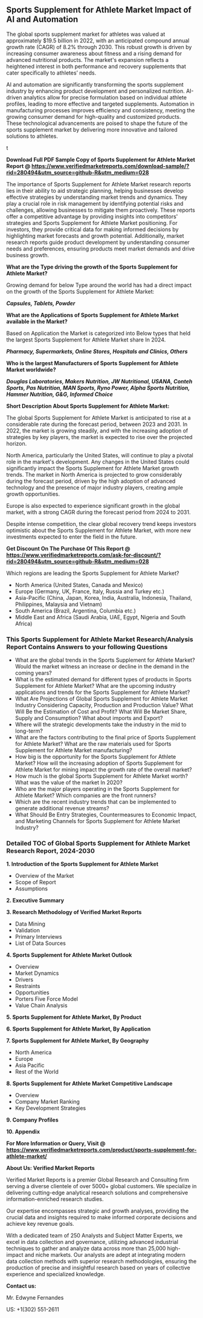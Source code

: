 <h2>Sports Supplement for Athlete Market Impact of AI and Automation</h2><p>The global sports supplement market for athletes was valued at approximately $19.5 billion in 2022, with an anticipated compound annual growth rate (CAGR) of 8.2% through 2030. This robust growth is driven by increasing consumer awareness about fitness and a rising demand for advanced nutritional products. The market's expansion reflects a heightened interest in both performance and recovery supplements that cater specifically to athletes’ needs.</p><p>AI and automation are significantly transforming the sports supplement industry by enhancing product development and personalized nutrition. AI-driven analytics allow for precise formulation based on individual athlete profiles, leading to more effective and targeted supplements. Automation in manufacturing processes improves efficiency and consistency, meeting the growing consumer demand for high-quality and customized products. These technological advancements are poised to shape the future of the sports supplement market by delivering more innovative and tailored solutions to athletes.</p>t</p><p id="" class=""><strong>Download Full PDF Sample Copy of Sports Supplement for Athlete Market Report @ <a href="https://www.verifiedmarketreports.com/download-sample/?rid=280494&utm_source=github-R&utm_medium=028" target="_blank">https://www.verifiedmarketreports.com/download-sample/?rid=280494&utm_source=github-R&utm_medium=028</a></strong></p><p>The importance of&nbsp;Sports Supplement for Athlete Market research reports lies in their ability to aid strategic planning, helping businesses develop effective strategies by understanding market trends and dynamics. They play a crucial role in risk management by identifying potential risks and challenges, allowing businesses to mitigate them proactively. These reports offer a competitive advantage by providing insights into competitors' strategies and Sports Supplement for Athlete Market positioning. For investors, they provide critical data for making informed decisions by highlighting market forecasts and growth potential. Additionally, market research reports guide product development by understanding consumer needs and preferences, ensuring products meet market demands and drive business growth.</p><p><strong>What are the&nbsp;Type driving the growth of the Sports Supplement for Athlete Market?</strong></p><p id="" class="">Growing demand for below Type around the world has had a direct impact on the growth of the Sports Supplement for Athlete Market:</p><em><strong>Capsules, Tablets, Powder</strong></em></p><strong>What are the&nbsp;Applications&nbsp;of Sports Supplement for Athlete Market available in the Market?</strong></p><p id="" class="">Based on Application the Market is categorized into Below types that held the largest Sports Supplement for Athlete Market share In 2024.</p><em><strong>Pharmacy, Supermarkets, Online Stores, Hospitals and Clinics, Others</strong></em></p><strong>Who is the largest Manufacturers of Sports Supplement for Athlete Market worldwide?</strong></p><p><em><strong>Douglas Laboratories, Makers Nutrition, JW Nutritional, USANA, Conteh Sports, Pas Nutrition, MAN Sports, Ryno Power, Alpha Sports Nutrition, Hammer Nutrition, G&G, Informed Choice</strong></em></p><p id="" class=""><strong>Short Description About Sports Supplement for Athlete Market:</strong></p><p>The global Sports Supplement for Athlete Market is anticipated to rise at a considerable rate during the forecast period, between 2023 and 2031. In 2022, the market is growing steadily, and with the increasing adoption of strategies by key players, the market is expected to rise over the projected horizon.</p><p>North America, particularly the United States, will continue to play a pivotal role in the market's development. Any changes in the United States could significantly impact the Sports Supplement for Athlete Market growth trends. The market in North America is projected to grow considerably during the forecast period, driven by the high adoption of advanced technology and the presence of major industry players, creating ample growth opportunities.</p><p>Europe is also expected to experience significant growth in the global market, with a strong CAGR during the forecast period from 2024 to 2031.</p><p>Despite intense competition, the clear global recovery trend keeps investors optimistic about the Sports Supplement for Athlete Market, with more new investments expected to enter the field in the future.</p><p id="" class=""><strong>Get Discount On The Purchase Of This Report @ <a href="https://www.verifiedmarketreports.com/ask-for-discount/?rid=280494&utm_source=github-R&utm_medium=028" target="_blank">https://www.verifiedmarketreports.com/ask-for-discount/?rid=280494&utm_source=github-R&utm_medium=028</a></strong></p>Which regions are leading the Sports Supplement for Athlete Market?</p><ul><li>North America (United States, Canada and Mexico)</li><li>Europe (Germany, UK, France, Italy, Russia and Turkey etc.)</li><li>Asia-Pacific (China, Japan, Korea, India, Australia, Indonesia, Thailand, Philippines, Malaysia and Vietnam)</li><li>South America (Brazil, Argentina, Columbia etc.)</li><li>Middle East and Africa (Saudi Arabia, UAE, Egypt, Nigeria and South Africa)</li></ul><h3 id="" class="">This Sports Supplement for Athlete Market Research/Analysis Report Contains Answers to your following Questions</h3><ul><li>What are the global trends in the Sports Supplement for Athlete Market? Would the market witness an increase or decline in the demand in the coming years?</li><li>What is the estimated demand for different types of products in Sports Supplement for Athlete Market? What are the upcoming industry applications and trends for the Sports Supplement for Athlete Market?</li><li>What Are Projections of Global Sports Supplement for Athlete Market Industry Considering Capacity, Production and Production Value? What Will Be the Estimation of Cost and Profit? What Will Be Market Share, Supply and Consumption? What about imports and Export?</li><li>Where will the strategic developments take the industry in the mid to long-term?</li><li>What are the factors contributing to the final price of Sports Supplement for Athlete Market? What are the raw materials used for Sports Supplement for Athlete Market manufacturing?</li><li>How big is the opportunity for the Sports Supplement for Athlete Market? How will the increasing adoption of Sports Supplement for Athlete Market for mining impact the growth rate of the overall market?</li><li>How much is the global Sports Supplement for Athlete Market worth? What was the value of the market In 2020?</li><li>Who are the major players operating in the Sports Supplement for Athlete Market? Which companies are the front runners?</li><li>Which are the recent industry trends that can be implemented to generate additional revenue streams?</li><li>What Should Be Entry Strategies, Countermeasures to Economic Impact, and Marketing Channels for Sports Supplement for Athlete Market Industry?</li></ul><h3 id="" class="">Detailed TOC of Global Sports Supplement for Athlete Market Research Report, 2024-2030</h3><p id="" class=""><strong>1. Introduction of the Sports Supplement for Athlete Market</strong></p><ul><li>Overview of the Market</li><li>Scope of Report</li><li>Assumptions</li></ul><p id="" class=""><strong>2. Executive Summary</strong></p><p id="" class=""><strong>3. Research Methodology of Verified Market Reports</strong></p><ul><li>Data Mining</li><li>Validation</li><li>Primary Interviews</li><li>List of Data Sources</li></ul><p id="" class=""><strong>4. Sports Supplement for Athlete Market Outlook</strong></p><ul><li>Overview</li><li>Market Dynamics</li><li>Drivers</li><li>Restraints</li><li>Opportunities</li><li>Porters Five Force Model</li><li>Value Chain Analysis</li></ul><p id="" class=""><strong>5. Sports Supplement for Athlete Market, By Product</strong></p><p id="" class=""><strong>6. Sports Supplement for Athlete Market, By Application</strong></p><p id="" class=""><strong>7. Sports Supplement for Athlete Market, By Geography</strong></p><ul><li>North America</li><li>Europe</li><li>Asia Pacific</li><li>Rest of the World</li></ul><p id="" class=""><strong>8. Sports Supplement for Athlete Market Competitive Landscape</strong></p><ul><li>Overview</li><li>Company Market Ranking</li><li>Key Development Strategies</li></ul><p id="" class=""><strong>9. Company Profiles</strong></p><p id="" class=""><strong>10. Appendix</strong></p><p id="" class=""><strong>For More Information or Query, Visit @ <a href="https://www.verifiedmarketreports.com/product/sports-supplement-for-athlete-market/" target="_blank">https://www.verifiedmarketreports.com/product/sports-supplement-for-athlete-market/</a></strong></p><p id="" class=""><strong>About Us: Verified Market Reports</strong></p><p id="" class="">Verified Market Reports is a premier Global Research and Consulting firm serving a diverse clientele of over 5000+ global customers. We specialize in delivering cutting-edge analytical research solutions and comprehensive information-enriched research studies.</p><p id="" class="">Our expertise encompasses strategic and growth analyses, providing the crucial data and insights required to make informed corporate decisions and achieve key revenue goals.</p><p id="" class="">With a dedicated team of 250 Analysts and Subject Matter Experts, we excel in data collection and governance, utilizing advanced industrial techniques to gather and analyze data across more than 25,000 high-impact and niche markets. Our analysts are adept at integrating modern data collection methods with superior research methodologies, ensuring the production of precise and insightful research based on years of collective experience and specialized knowledge.</p><p id="" class=""><strong>Contact us:</strong></p><p id="" class="">Mr. Edwyne Fernandes</p><p id="" class="">US: +1(302) 551-2611</p>
